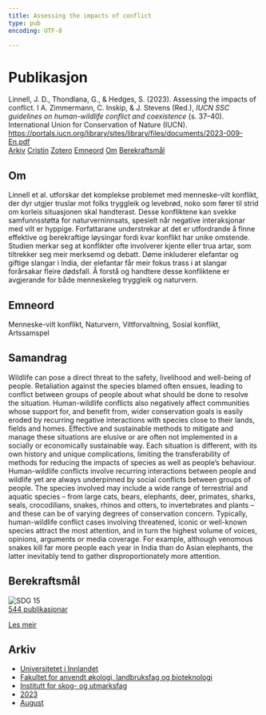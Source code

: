 ```yaml
---
title: Assessing the impacts of conflict
type: pub
encoding: UTF-8

---
```

<h1>Publikasjon</h1>
<article id="csl-bib-container-C4VG3D8R" class="csl-bib-container">
  <div class="csl-bib-body"> <div class="csl-entry">Linnell, J. D., Thondlana, G., &#38; Hedges, S. (2023). Assessing the impacts of conflict. I A. Zimmermann, C. Inskip, &#38; J. Stevens (Red.), <i>IUCN SSC guidelines on human-wildlife conflict and coexistence</i> (s. 37–40). International Union for Conservation of Nature (IUCN). <a href="https://portals.iucn.org/library/sites/library/files/documents/2023-009-En.pdf">https://portals.iucn.org/library/sites/library/files/documents/2023-009-En.pdf</a></div> </div>
  <div class="csl-bib-buttons">
    <a href="#taxonomy-article-C4VG3D8R" alt="archive" class="csl-bib-button">Arkiv</a>
    <a href="https://app.cristin.no/results/show.jsf?id=2168792" alt="Cristin" class="csl-bib-button">Cristin</a>
    <a href="http://zotero.org/groups/5881554/items/C4VG3D8R" alt="Zotero" class="csl-bib-button">Zotero</a>
    <a href="#keywords-article-C4VG3D8R" alt="keywords" class="csl-bib-button">Emneord</a>
    <a href="#about-article-C4VG3D8R" alt="about_pub" class="csl-bib-button">Om</a>
    <a href="#sdg-article-C4VG3D8R" alt="sdg" class="csl-bib-button">Berekraftsmål</a>
  </div>
  <div id="csl-bib-meta-container-C4VG3D8R"></div>
</article>
<div id="csl-bib-meta-C4VG3D8R" class="csl-bib-meta">
  <article id="about-article-C4VG3D8R" class="about_pub-article">
    <h1>Om</h1>
    Linnell et al. utforskar det komplekse problemet med menneske-vilt konflikt, der dyr utgjer truslar mot folks tryggleik og levebrød, noko som fører til strid om korleis situasjonen skal handterast. Desse konfliktene kan svekke samfunnsstøtta for naturverninnsats, spesielt når negative interaksjonar med vilt er hyppige. Forfattarane understrekar at det er utfordrande å finne effektive og berekraftige løysingar fordi kvar konflikt har unike omstende. Studien merkar seg at konflikter ofte involverer kjente eller trua artar, som tiltrekker seg meir merksemd og debatt. Døme inkluderer elefantar og giftige slangar i India, der elefantar får meir fokus trass i at slangar forårsakar fleire dødsfall. Å forstå og handtere desse konfliktene er avgjerande for både menneskeleg tryggleik og naturvern.
  </article>
  <article id="keywords-article-C4VG3D8R" class="keywords-article">
    <h1>Emneord</h1>
    Menneske-vilt konflikt, Naturvern, Viltforvaltning, Sosial konflikt, Artssamspel
  </article>
  <article id="abstract-article-C4VG3D8R" class="abstract-article">
    <h1>Samandrag</h1>
    Wildlife can pose a direct threat to the safety, livelihood and well-being of people. Retaliation against  the species blamed often ensues, leading to conflict between groups of people about what should be  done to resolve the situation. Human-wildlife conflicts also negatively affect communities whose support for, and benefit from, wider conservation goals is easily eroded by recurring negative interactions with species close to their lands, fields and homes. Effective and sustainable methods to mitigate and manage these situations are elusive or are often not implemented in a socially or  
economically sustainable way. Each situation is different, with its own history and unique complications, limiting the transferability of methods for reducing the impacts of species as well as people’s behaviour. 
Human-wildlife conflicts involve recurring interactions between people and wildlife yet are always underpinned by social conflicts between groups of people. The species involved may include a wide range of terrestrial and aquatic species – from large cats, bears, elephants, deer, primates, sharks, seals, crocodilians, snakes, rhinos and otters, to invertebrates and plants – and these can be of varying degrees of conservation concern. Typically, human-wildlife conflict cases involving threatened, iconic or well-known species attract the most attention, and in turn the highest volume of voices, opinions, arguments or media coverage. For example, although venomous snakes kill far more people each year in India than do Asian elephants, the latter inevitably tend to gather disproportionately more attention.
  </article>
  <article id="sdg-article-C4VG3D8R" class="sdg-article">
    <h1>Berekraftsmål</h1>
    <div class="sdg-container"><div id="sdg15" class="sdg">
        <img src="{{< params subfolder >}}images/sdg/sdg15_nn.png" class="image" alt="SDG 15">
        <div class="sdg-overlay">
          <a href="{{< params subfolder >}}nn/archive/?sdg=15#archive" class="sdg-publication-count"><span>544</span> publikasjonar</a>
          <p><a href="https://fn.no/om-fn/fns-baerekraftsmaal/livet-paa-land?lang=nno-NO" class="sdg-read-more">Les meir</a></p>
        </div>
      </div></div>
  </article>
  <article id="taxonomy-article-C4VG3D8R" class="taxonomy-article">
    <h1>Arkiv</h1>
    <ul>
      <li><a href="{{< params subfolder >}}nn/archive/?key=3DCRN523">Universitetet i Innlandet</a></li>
      <li><a href="{{< params subfolder >}}nn/archive/?key=T77LXH6D">Fakultet for anvendt økologi, landbruksfag og bioteknologi</a></li>
      <li><a href="{{< params subfolder >}}nn/archive/?key=7TRARPE3">Institutt for skog- og utmarksfag</a></li>
      <li><a href="{{< params subfolder >}}nn/archive/?key=WXLLSUEU">2023</a></li>
      <li><a href="{{< params subfolder >}}nn/archive/?key=HN7NQVIT">August</a></li>
    </ul>
  </article>
</div>
